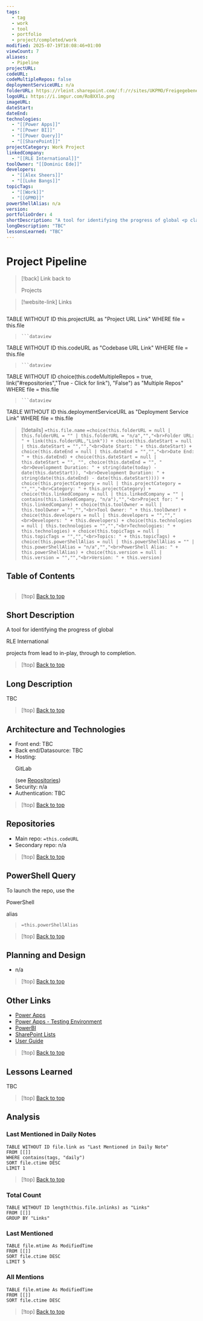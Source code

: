```yaml
---
tags:
  - tag
  - work
  - tool
  - portfolio
  - project/completed/work
modified: 2025-07-19T10:08:46+01:00
viewCount: 7
aliases:
  - Pipeline
projectURL: 
codeURL: 
codeMultipleRepos: false
deploymentServiceURL: n/a
folderURL: https://rleint.sharepoint.com/:f:/r/sites/UKPMO/Freigegebene%20Dokumente/General/Tools/Project%20Pipeline?csf=1&web=1&e=nVEm7I
logoURL: https://i.imgur.com/RoBXXlo.png
imageURL: 
dateStart: 
dateEnd: 
technologies:
  - "[[Power Apps]]"
  - "[[Power BI]]"
  - "[[Power Query]]"
  - "[[SharePoint]]"
projectCategory: Work Project
linkedCompany:
  - "[[RLE International]]"
toolOwner: "[[Dominic Ede]]"
developers:
  - "[[Alex Sheers]]"
  - "[[Luke Bangs]]"
topicTags:
  - "[[Work]]"
  - "[[GPMO]]"
powerShellAlias: n/a
version: 
portfolioOrder: 4
shortDescription: "A tool for identifying the progress of global <p class=\"mint-link\">RLE International</p> projects from lead to in-play, through to completion."
longDescription: "TBC"
lessonsLearned: "TBC"
---
```

# Project Pipeline

> [!back] Link back to <p class="mint-link">Projects</p>

>[!website-link] Links
> ```dataview
TABLE WITHOUT ID this.projectURL as "Project URL Link"
WHERE file = this.file
>```
>```dataview
TABLE WITHOUT ID this.codeURL as "Codebase URL Link"
WHERE file = this.file
>```
>```dataview
TABLE WITHOUT ID choice(this.codeMultipleRepos = true, link("#repositories","True - Click for link"), "False") as "Multiple Repos"
WHERE file = this.file
>```
>```dataview
TABLE WITHOUT ID this.deploymentServiceURL as "Deployment Service Link"
WHERE file = this.file

>[!details]  `=this.file.name`
>`=choice(this.folderURL = null | this.folderURL = "" | this.folderURL = "n/a","","<br>Folder URL: " + link(this.folderURL,"Link")) + choice(this.dateStart = null | this.dateStart = "","","<br>Date Start: " + this.dateStart) + choice(this.dateEnd = null | this.dateEnd = "","","<br>Date End: " + this.dateEnd) + choice(this.dateStart = null | this.dateStart = "", "", choice(this.dateEnd = "", "<br>Development Duration: " + string(date(today) - date(this.dateStart)), "<br>Development Duration: " + string(date(this.dateEnd) - date(this.dateStart)))) + choice(this.projectCategory = null | this.projectCategory = "","","<br>Category: " + this.projectCategory) + choice(this.linkedCompany = null | this.linkedCompany = "" | contains(this.linkedCompany, "n/a"),"","<br>Project for: " + this.linkedCompany) + choice(this.toolOwner = null | this.toolOwner = "","","<br>Tool Owner: " + this.toolOwner) + choice(this.developers = null | this.developers = "","","<br>Developers: " + this.developers) + choice(this.technologies = null | this.technologies = "","","<br>Technologies: " + this.technologies) + choice(this.topicTags = null | this.topicTags = "","","<br>Topics: " + this.topicTags) + choice(this.powerShellAlias = null | this.powerShellAlias = "" | this.powerShellAlias = "n/a","","<br>PowerShell Alias: " + this.powerShellAlias) + choice(this.version = null | this.version = "","","<br>Version: " + this.version)`

## Table of Contents

```table-of-contents
```

>[!top] [Back to top](#Table%20of%20Contents)

## Short Description

A tool for identifying the progress of global <p class="mint-link">RLE International</p> projects from lead to in-play, through to completion.

>[!top] [Back to top](#Table%20of%20Contents)

## Long Description

TBC

>[!top] [Back to top](#Table%20of%20Contents)

## Architecture and Technologies

- Front end: TBC
- Back end/Datasource: TBC
- Hosting: <p class="mint-link">GitLab</p> (see [Repositories](#repositories))
- Security: n/a
- Authentication: TBC

>[!top] [Back to top](#Table%20of%20Contents)

## Repositories

- Main repo: `=this.codeURL`
- Secondary repo: n/a

>[!top] [Back to top](#Table%20of%20Contents)

## PowerShell Query

To launch the repo, use the <p class="mint-link">PowerShell</p> alias 

> `=this.powerShellAlias`

>[!top] [Back to top](#Table%20of%20Contents)

## Planning and Design

- n/a

>[!top] [Back to top](#Table%20of%20Contents)

## Other Links

- [Power Apps](https://apps.powerapps.com/play/e/default-6422ff1a-f3b5-4450-9230-ad4241884bf4/a/bc6bd75e-616c-4523-9aff-ebf895b6a517?tenantId=6422ff1a-f3b5-4450-9230-ad4241884bf4#)
- [Power Apps - Testing Environment](https://apps.powerapps.com/play/e/af1a6289-d705-e68c-b420-36d1783eeb48/a/497b2bcd-1042-4ad0-9d36-c3cd000e0a4d?tenantId=6422ff1a-f3b5-4450-9230-ad4241884bf4&sourcetime=1700652905991&source=portal#)
- [PowerBI](https://app.powerbi.com/groups/me/reports/4800ac5b-36e5-4818-9c5a-38b19965e578/ReportSection?ctid=6422ff1a-f3b5-4450-9230-ad4241884bf4&experience=power-bi)
- [SharePoint Lists](https://rleint.sharepoint.com/sites/ProjectPipeline/_layouts/15/viewlsts.aspx?view=14)
- [User Guide](https://rleint.sharepoint.com/:t:/s/ProjectPipeline/EWyXeHQPyhJEktSalIdYwjYBLcJic-6yZMqZ3vwVEtWanA?e=8ITTpQ)

>[!top] [Back to top](#Table%20of%20Contents)

## Lessons Learned

TBC

>[!top] [Back to top](#Table%20of%20Contents)

## Analysis

### Last Mentioned in Daily Notes

```dataview
TABLE WITHOUT ID file.link as "Last Mentioned in Daily Note"
FROM [[]]
WHERE contains(tags, "daily")
SORT file.ctime DESC
LIMIT 1
```

>[!top] [Back to top](#Table%20of%20Contents)

### Total Count

```dataview
TABLE WITHOUT ID length(this.file.inlinks) as "Links"
FROM [[]]
GROUP BY "Links"
```

### Last Mentioned

```dataview
TABLE file.mtime As ModifiedTime
FROM [[]]
SORT file.ctime DESC
LIMIT 5
```

### All Mentions

```dataview
TABLE file.mtime As ModifiedTime
FROM [[]]
SORT file.ctime DESC
```

>[!top] [Back to top](#Table%20of%20Contents)